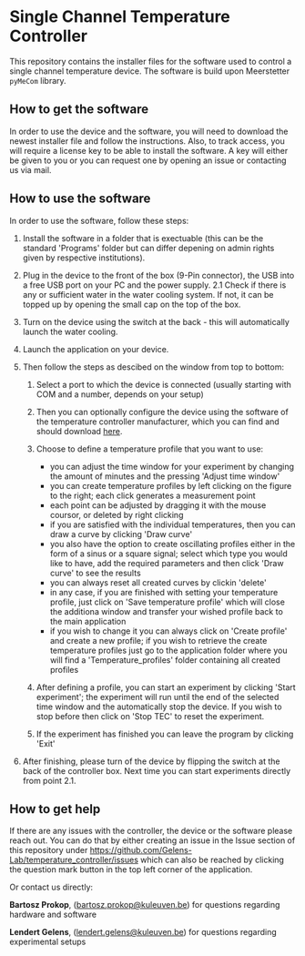 # Single Channel Temperature Controller

This repository contains the installer files for the software used to control a single channel temperature device.
The software is build upon Meerstetter `pyMeCom` library.

## How to get the software

In order to use the device and the software, you will need to download the newest installer file and follow the instructions.
Also, to track access, you will require a license key to be able to install the software.
A key will either be given to you or you can request one by opening an issue or contacting us via mail.

## How to use the software

In order to use the software, follow these steps:

1. Install the software in a folder that is exectuable (this can be the standard 'Programs' folder but can differ depening on admin rights given by respective institutions).
2. Plug in the device to the front of the box (9-Pin connector), the USB into a free USB port on your PC and the power supply.
   2.1 Check if there is any or sufficient water in the water cooling system. If not, it can be topped up by opening the small cap on the top of the box.
3. Turn on the device using the switch at the back - this will automatically launch the water cooling.
4. Launch the application on your device.
5. Then follow the steps as descibed on the window from top to bottom:
	1. Select a port to which the device is connected (usually starting with COM and a number, depends on your setup)
	2. Then you can optionally configure the device using the software of the temperature controller manufacturer, which you can find and should download [here](https://www.meerstetter.ch/products/systems-software-accessories/software/tec-configuration-software?srsltid=AfmBOooxb5jjRMWZPumIRKpw8sMZ5eJLndWk0rA6gqxxQdCfwhyth1EP).
	3. Choose to define a temperature profile that you want to use:
		- you can adjust the time window for your experiment by changing the amount of minutes and the pressing 'Adjust time window'
		- you can create temperature profiles by left clicking on the figure to the right; each click generates a measurement point
		- each point can be adjusted by dragging it with the mouse coursor, or deleted by right clicking
		- if you are satisfied with the individual temperatures, then you can draw a curve by clicking 'Draw curve'
		- you also have the option to create oscillating profiles either in the form of a sinus or a square signal; select which type you would like to have, add the required parameters and then click 'Draw curve' to see the results
		- you can always reset all created curves by clickin 'delete'
		- in any case, if you are finished with setting your temperature profile, just click on 'Save temperature profile' which will close the additiona window and transfer your wished profile back to the main application
		- if you wish to change it you can always click on 'Create profile' and create a new profile; if you wish to retrieve the create temperature profiles just go to the application folder where you will find a 'Temperature\_profiles' folder containing all created profiles


	4. After defining a profile, you can start an experiment by clicking 'Start experiment'; the experiment will run until the end of the selected time window and the automatically stop the device. If you wish to stop before then click on 'Stop TEC' to reset the experiment.
	5. If the experiment has finished you can leave the program by clicking 'Exit'

6. After finishing, please turn of the device by flipping the switch at the back of the controller box. Next time you can start experiments directly from point 2.1.

## How to get help

If there are any issues with the controller, the device or the software please reach out.
You can do that by either creating an issue in the Issue section of this repository under https://github.com/Gelens-Lab/temperature_controller/issues which can also be reached by clicking the question mark button in the top left corner of the application.

Or contact us directly:

**Bartosz Prokop**, (bartosz.prokop@kuleuven.be) for questions regarding hardware and software

**Lendert Gelens**, (lendert.gelens@kuleuven.be) for questions regarding experimental setups

